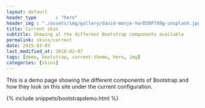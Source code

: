 ```yaml
---
layout: default
header_type       : "hero"
header_img : "./assets/img/gallery/david-monje-YwrD58FfX9g-unsplash.jpg"
title: Current skin
subtitle: Showing al the different Bootstrap components available
permalink: skins/current
date: 2015-03-03
last_modified_at: 2018-02-07
tags: [demo, bootstrap, current-theme, hero, img]
categories: [skins]
---
```



This is a demo page showing the different components of Bootstrap and how they look on this site under the current configuration.



{% include snippets/bootstrapdemo.html  %}
